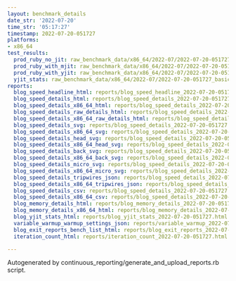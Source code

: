 ```yaml
---
layout: benchmark_details
date_str: '2022-07-20'
time_str: '05:17:27'
timestamp: 2022-07-20-051727
platforms:
- x86_64
test_results:
  prod_ruby_no_jit: raw_benchmark_data/x86_64/2022-07/2022-07-20-051727_basic_benchmark_prod_ruby_no_jit.json
  prod_ruby_with_mjit: raw_benchmark_data/x86_64/2022-07/2022-07-20-051727_basic_benchmark_prod_ruby_with_mjit.json
  prod_ruby_with_yjit: raw_benchmark_data/x86_64/2022-07/2022-07-20-051727_basic_benchmark_prod_ruby_with_yjit.json
  yjit_stats: raw_benchmark_data/x86_64/2022-07/2022-07-20-051727_basic_benchmark_yjit_stats.json
reports:
  blog_speed_headline_html: reports/blog_speed_headline_2022-07-20-051727.html
  blog_speed_details_html: reports/blog_speed_details_2022-07-20-051727.html
  blog_speed_details_x86_64_html: reports/blog_speed_details_2022-07-20-051727.x86_64.html
  blog_speed_details_raw_details_html: reports/blog_speed_details_2022-07-20-051727.raw_details.html
  blog_speed_details_x86_64_raw_details_html: reports/blog_speed_details_2022-07-20-051727.x86_64.raw_details.html
  blog_speed_details_svg: reports/blog_speed_details_2022-07-20-051727.svg
  blog_speed_details_x86_64_svg: reports/blog_speed_details_2022-07-20-051727.x86_64.svg
  blog_speed_details_head_svg: reports/blog_speed_details_2022-07-20-051727.head.svg
  blog_speed_details_x86_64_head_svg: reports/blog_speed_details_2022-07-20-051727.x86_64.head.svg
  blog_speed_details_back_svg: reports/blog_speed_details_2022-07-20-051727.back.svg
  blog_speed_details_x86_64_back_svg: reports/blog_speed_details_2022-07-20-051727.x86_64.back.svg
  blog_speed_details_micro_svg: reports/blog_speed_details_2022-07-20-051727.micro.svg
  blog_speed_details_x86_64_micro_svg: reports/blog_speed_details_2022-07-20-051727.x86_64.micro.svg
  blog_speed_details_tripwires_json: reports/blog_speed_details_2022-07-20-051727.tripwires.json
  blog_speed_details_x86_64_tripwires_json: reports/blog_speed_details_2022-07-20-051727.x86_64.tripwires.json
  blog_speed_details_csv: reports/blog_speed_details_2022-07-20-051727.csv
  blog_speed_details_x86_64_csv: reports/blog_speed_details_2022-07-20-051727.x86_64.csv
  blog_memory_details_html: reports/blog_memory_details_2022-07-20-051727.html
  blog_memory_details_x86_64_html: reports/blog_memory_details_2022-07-20-051727.x86_64.html
  blog_yjit_stats_html: reports/blog_yjit_stats_2022-07-20-051727.html
  variable_warmup_warmup_settings_json: reports/variable_warmup_2022-07-20-051727.warmup_settings.json
  blog_exit_reports_bench_list_html: reports/blog_exit_reports_2022-07-20-051727.bench_list.html
  iteration_count_html: reports/iteration_count_2022-07-20-051727.html

---
```

Autogenerated by continuous_reporting/generate_and_upload_reports.rb script.
